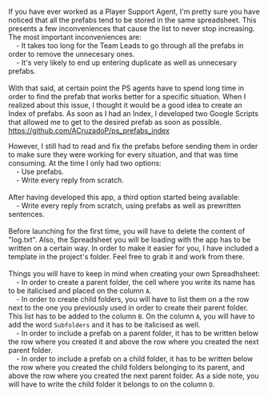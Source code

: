 If you have ever worked as a Player Support Agent, I'm pretty sure you have noticed that all the prefabs tend to be stored in the same spreadsheet. This presents a few inconveniences that cause the list to never stop increasing. The most important inconveniences are:<br />
&nbsp;&nbsp;&nbsp;&nbsp;- It takes too long for the Team Leads to go through all the prefabs in order to remove the unnecesary ones.<br />
&nbsp;&nbsp;&nbsp;&nbsp;- It's very likely to end up entering duplicate as well as unnecesary prefabs.<br /><br />
With that said, at certain point the PS agents have to spend long time in order to find the prefab that works better for a specific situation. When I realized about this issue, I thought it would be a good idea to create an Index of prefabs. As soon as I had an Index, I developed two Google Scripts that allowed me to get to the desired prefab as soon as possible.<br />
https://github.com/ACruzadoP/ps_prefabs_index

However, I still had to read and fix the prefabs before sending them in order to make sure they were working for every situation, and that was time consuming. At the time I only had two options:<br />
&nbsp;&nbsp;&nbsp;&nbsp;- Use prefabs.<br />
&nbsp;&nbsp;&nbsp;&nbsp;- Write every reply from scratch.<br /><br />
After having developed this app, a third option started being available:<br />
&nbsp;&nbsp;&nbsp;&nbsp;- Write every reply from scratch, using prefabs as well as prewritten sentences.<br /><br />
Before launching for the first time, you will have to delete the content of "log.txt". Also, the Spreadsheet you will be loading with the app has to be written on a certain way. In order to make it easier for you, I have included a template in the project's folder. Feel free to grab it and work from there.<br /><br />
Things you will have to keep in mind when creating your own Spreadhsheet:<br />
&nbsp;&nbsp;&nbsp;&nbsp;- In order to create a parent folder, the cell where you write its name has to be italicised and placed on the column <code>A</code>.<br />
&nbsp;&nbsp;&nbsp;&nbsp;- In order to create child folders, you will have to list them on a the row next to the one you previously used in order to create their parent folder. This list has to be added to the column <code>B</code>. On the column <code>A</code>, you will have to add the word <code>Subfolders</code> and it has to be italicised as well.<br />
&nbsp;&nbsp;&nbsp;&nbsp;- In order to include a prefab on a parent folder, it has to be written below the row where you created it and above the row where you created the next parent folder.<br />
&nbsp;&nbsp;&nbsp;&nbsp;- In order to include a prefab on a child folder, it has to be written below the row where you created the child folders belonging to its parent, and above the row where you created the next parent folder. As a side note, you will have to write the child folder it belongs to on the column <code>D</code>.<br />
